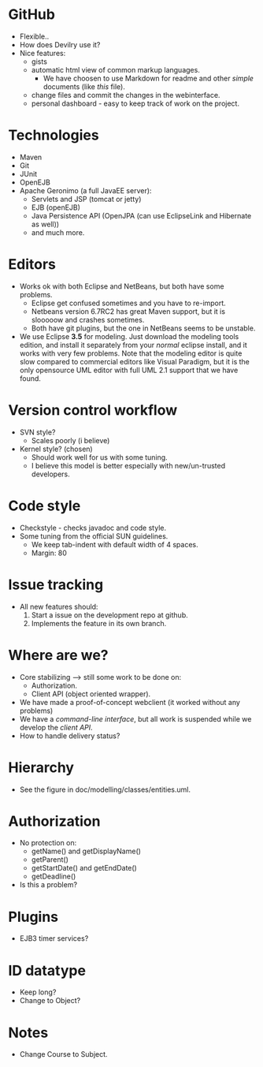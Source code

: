# GitHub #

- Flexible..
- How does Devilry use it?
- Nice features:
	- gists
	- automatic html view of common markup languages.
		- We have choosen to use Markdown for readme and other *simple*
		  documents (like *this* file).
	- change files and commit the changes in the webinterface.
	- personal dashboard - easy to keep track of work on the project.


# Technologies #


- Maven
- Git
- JUnit
- OpenEJB
- Apache Geronimo (a full JavaEE server):
	- Servlets and JSP (tomcat or jetty)
	- EJB (openEJB)
	- Java Persistence API (OpenJPA (can use EclipseLink and Hibernate as well))
	- and much more.


# Editors #   	

- Works ok with both Eclipse and NetBeans, but both have some problems.
	- Eclipse get confused sometimes and you have to re-import.
	- Netbeans version 6.7RC2 has great Maven support, but it is slooooow and
	  crashes sometimes.
	- Both have git plugins, but the one in NetBeans seems to be unstable.
- We use Eclipse **3.5** for modeling. Just download the modeling tools edition,
  and install it separately from your *normal* eclipse install, and it works with
  very few problems. Note that the modeling editor is quite slow compared to
  commercial editors like Visual Paradigm, but it is the only opensource
  UML editor with full UML 2.1 support that we have found.
  

# Version control workflow #

- SVN style?
	- Scales poorly (i believe)
- Kernel style? (chosen)
	- Should work well for us with some tuning.
	- I believe this model is better especially with new/un-trusted developers. 


# Code style #

- Checkstyle - checks javadoc and code style.
- Some tuning from the official SUN guidelines.
	- We keep tab-indent with default width of 4 spaces.
	- Margin: 80


# Issue tracking #

- All new features should:
	1. Start a issue on the development repo at github.
	2. Implements the feature in its own branch.


# Where are we? #

- Core stabilizing --> still some work to be done on:
	- Authorization.
	- Client API (object oriented wrapper).
- We have made a proof-of-concept webclient (it worked without any problems)
- We have a *command-line interface*, but all work is suspended while we develop 
  the *client API*.
- How to handle delivery status?


# Hierarchy #

- See the figure in doc/modelling/classes/entities.uml.


# Authorization #

- No protection on:
    - getName() and getDisplayName()
    - getParent()
    - getStartDate() and getEndDate()
    - getDeadline()
- Is this a problem?


# Plugins #

- EJB3 timer services? 


# ID datatype #

- Keep long?
- Change to Object?


# Notes #

- Change Course to Subject.
